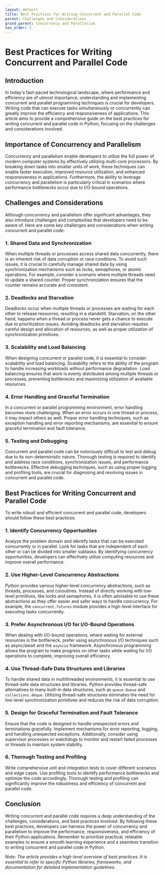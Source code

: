 ```yaml
---
layout: default
title: Best Practices for Writing Concurrent and Parallel Code
parent: Challenges and Considerations
grand_parent: Concurrency and Parallelism
nav_order: 2
---
```

# Best Practices for Writing Concurrent and Parallel Code

## Introduction
In today's fast-paced technological landscape, where performance and efficiency are of utmost importance, understanding and implementing concurrent and parallel programming techniques is crucial for developers. Writing code that can execute tasks simultaneously or concurrently can greatly improve the efficiency and responsiveness of applications. This article aims to provide a comprehensive guide on the best practices for writing concurrent and parallel code in Python, focusing on the challenges and considerations involved.

## Importance of Concurrency and Parallelism
Concurrency and parallelism enable developers to utilize the full power of modern computer systems by effectively utilizing multi-core processors. By breaking down tasks into smaller units of work, these techniques can enable faster execution, improved resource utilization, and enhanced responsiveness in applications. Furthermore, the ability to leverage concurrency and parallelism is particularly critical in scenarios where performance bottlenecks occur due to I/O-bound operations.

## Challenges and Considerations
Although concurrency and parallelism offer significant advantages, they also introduce challenges and complexities that developers need to be aware of. Here are some key challenges and considerations when writing concurrent and parallel code:

### 1. Shared Data and Synchronization
When multiple threads or processes access shared data concurrently, there is an inherent risk of data corruption or race conditions. To avoid such issues, it is crucial to carefully manage shared data by using synchronization mechanisms such as locks, semaphores, or atomic operations. For example, consider a scenario where multiple threads need to update a shared counter. Proper synchronization ensures that the counter remains accurate and consistent.

### 2. Deadlocks and Starvation
Deadlocks occur when multiple threads or processes are waiting for each other to release resources, resulting in a standstill. Starvation, on the other hand, happens when a thread or process never gets a chance to execute due to prioritization issues. Avoiding deadlocks and starvation requires careful design and allocation of resources, as well as proper utilization of synchronization primitives.

### 3. Scalability and Load Balancing
When designing concurrent or parallel code, it is essential to consider scalability and load balancing. Scalability refers to the ability of the program to handle increasing workloads without performance degradation. Load balancing ensures that work is evenly distributed among multiple threads or processes, preventing bottlenecks and maximizing utilization of available resources.

### 4. Error Handling and Graceful Termination
In a concurrent or parallel programming environment, error handling becomes more challenging. When an error occurs in one thread or process, it may impact others as well. Proper error handling techniques, such as exception handling and error reporting mechanisms, are essential to ensure graceful termination and fault tolerance.

### 5. Testing and Debugging
Concurrent and parallel code can be notoriously difficult to test and debug due to its non-deterministic nature. Thorough testing is required to identify and address race conditions, synchronization issues, and performance bottlenecks. Effective debugging techniques, such as using proper logging and profiling tools, are crucial for diagnosing and resolving issues in concurrent and parallel code.

## Best Practices for Writing Concurrent and Parallel Code
To write robust and efficient concurrent and parallel code, developers should follow these best practices:

### 1. Identify Concurrency Opportunities
Analyze the problem domain and identify tasks that can be executed concurrently or in parallel. Look for tasks that are independent of each other or can be divided into smaller subtasks. By identifying concurrency opportunities, developers can effectively utilize computing resources and improve overall performance.

### 2. Use Higher-Level Concurrency Abstractions
Python provides various higher-level concurrency abstractions, such as threads, processes, and coroutines. Instead of directly working with low-level primitives, like locks and semaphores, it is often advisable to use these abstractions as they offer easier and safer ways to handle concurrency. For example, the `concurrent.futures` module provides a high-level interface for executing tasks concurrently.

### 3. Prefer Asynchronous I/O for I/O-Bound Operations
When dealing with I/O-bound operations, where waiting for external resources is the bottleneck, prefer using asynchronous I/O techniques such as async/await and the `asyncio` framework. Asynchronous programming allows the program to make progress on other tasks while waiting for I/O operations to complete, improving overall efficiency.

### 4. Use Thread-Safe Data Structures and Libraries
To handle shared data in multithreaded environments, it is essential to use thread-safe data structures and libraries. Python provides thread-safe alternatives to many built-in data structures, such as `queue.Queue` and `collections.deque`. Utilizing thread-safe structures eliminates the need for low-level synchronization primitives and reduces the risk of data corruption.

### 5. Design for Graceful Termination and Fault Tolerance
Ensure that the code is designed to handle unexpected errors and terminations gracefully. Implement mechanisms for error reporting, logging, and handling unexpected exceptions. Additionally, consider using supervisor processes or watchdogs to monitor and restart failed processes or threads to maintain system stability.

### 6. Thorough Testing and Profiling
Write comprehensive unit and integration tests to cover different scenarios and edge cases. Use profiling tools to identify performance bottlenecks and optimize the code accordingly. Thorough testing and profiling can significantly improve the robustness and efficiency of concurrent and parallel code.

## Conclusion
Writing concurrent and parallel code requires a deep understanding of the challenges, considerations, and best practices involved. By following these best practices, developers can harness the power of concurrency and parallelism to improve the performance, responsiveness, and efficiency of their Python applications. Remember to prioritize practical, relatable examples to ensure a smooth learning experience and a seamless transition to writing concurrent and parallel code in Python.

*Note: The article provides a high-level overview of best practices. It is essential to refer to specific Python libraries, frameworks, and documentation for detailed implementation guidelines.*